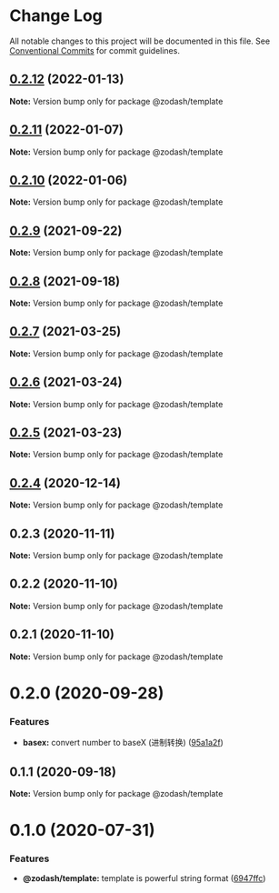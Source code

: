 # Change Log

All notable changes to this project will be documented in this file.
See [Conventional Commits](https://conventionalcommits.org) for commit guidelines.

## [0.2.12](https://github.com/zcorky/zodash/compare/@zodash/template@0.2.11...@zodash/template@0.2.12) (2022-01-13)

**Note:** Version bump only for package @zodash/template





## [0.2.11](https://github.com/zcorky/zodash/compare/@zodash/template@0.2.10...@zodash/template@0.2.11) (2022-01-07)

**Note:** Version bump only for package @zodash/template





## [0.2.10](https://github.com/zcorky/zodash/compare/@zodash/template@0.2.9...@zodash/template@0.2.10) (2022-01-06)

**Note:** Version bump only for package @zodash/template





## [0.2.9](https://github.com/zcorky/zodash/compare/@zodash/template@0.2.8...@zodash/template@0.2.9) (2021-09-22)

**Note:** Version bump only for package @zodash/template





## [0.2.8](https://github.com/zcorky/zodash/compare/@zodash/template@0.2.7...@zodash/template@0.2.8) (2021-09-18)

**Note:** Version bump only for package @zodash/template





## [0.2.7](https://github.com/zcorky/zodash/compare/@zodash/template@0.2.6...@zodash/template@0.2.7) (2021-03-25)

**Note:** Version bump only for package @zodash/template





## [0.2.6](https://github.com/zcorky/zodash/compare/@zodash/template@0.2.5...@zodash/template@0.2.6) (2021-03-24)

**Note:** Version bump only for package @zodash/template





## [0.2.5](https://github.com/zcorky/zodash/compare/@zodash/template@0.2.4...@zodash/template@0.2.5) (2021-03-23)

**Note:** Version bump only for package @zodash/template





## [0.2.4](https://github.com/zcorky/zodash/compare/@zodash/template@0.2.3...@zodash/template@0.2.4) (2020-12-14)

**Note:** Version bump only for package @zodash/template





## 0.2.3 (2020-11-11)

**Note:** Version bump only for package @zodash/template





## 0.2.2 (2020-11-10)

**Note:** Version bump only for package @zodash/template





## 0.2.1 (2020-11-10)

**Note:** Version bump only for package @zodash/template





# 0.2.0 (2020-09-28)


### Features

* **basex:** convert number to baseX (进制转换) ([95a1a2f](https://github.com/zcorky/zodash/commit/95a1a2f361d73de5caa3b8e297c1643e97e40983))





## 0.1.1 (2020-09-18)

**Note:** Version bump only for package @zodash/template





# 0.1.0 (2020-07-31)


### Features

* **@zodash/template:** template is powerful string format ([6947ffc](https://github.com/zcorky/zodash/commit/6947ffc8898a37f74e6a99ba337ec0a6660e8baa))
